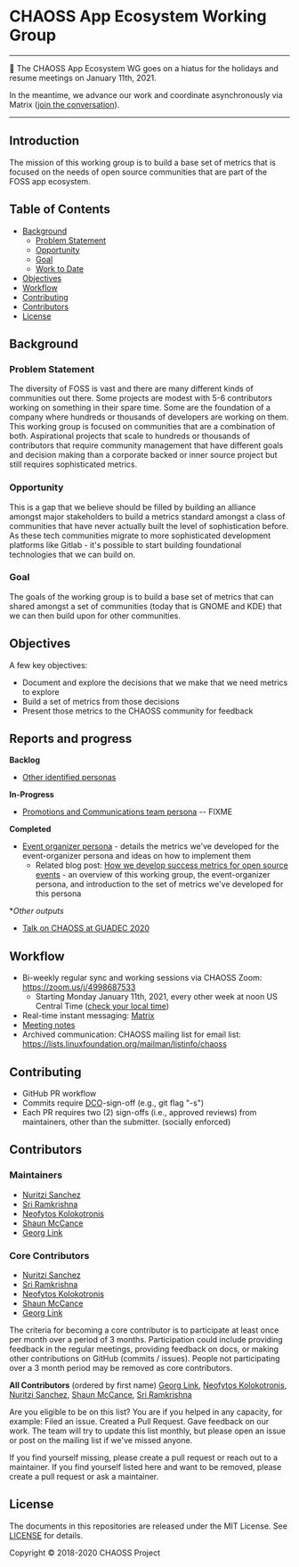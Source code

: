 # CHAOSS App Ecosystem Working Group

---

🚨 The CHAOSS App Ecosystem WG goes on a hiatus for the holidays and resume meetings on January 11th, 2021. 

In the meantime, we advance our work and coordinate asynchronously via Matrix ([join the conversation](https://matrix.to/#/!jfzkFKyGWrODFcwpLp:matrix.org?via=matrix.org&via=kde.org&via=t2bot.io)).

---


## Introduction

The mission of this working group is to build a base set of metrics that is focused on the needs of open source communities that are part of the FOSS app ecosystem.


## Table of Contents

* [Background](#background)
  - [Problem Statement](#problem-statement)
  - [Opportunity](#opportunity)
  - [Goal](#goal)
  - [Work to Date](#work-to-date)
* [Objectives](#objectives)
* [Workflow](#workflow)
* [Contributing](#contributing)
* [Contributors](#contributors)
* [License](#license)

## Background

### Problem Statement

The diversity of FOSS is vast and there are many different kinds of communities out there. Some projects are modest with 5-6 contributors working on something in their spare time. Some are the foundation of a company where hundreds or thousands of developers are working on them. This working group is focused on communities that are a combination of both. Aspirational projects that scale to hundreds or thousands of contributors that require community management that have different goals and decision making than a corporate backed or inner source project but still requires sophisticated metrics.


### Opportunity

This is a gap that we believe should be filled by building an alliance amongst major stakeholders to build a metrics standard amongst a class of communities that have never actually built the level of sophistication before. As these tech communities migrate to more sophisticated development platforms like Gitlab - it's possible to start building foundational technologies that we can build on.


### Goal

The goals of the working group is to build a base set of metrics that can shared amongst a set of communities (today that is GNOME and KDE) that we can then build upon for other communities.


## Objectives

A few key objectives:
* Document and explore the decisions that we make that we need metrics to explore
* Build a set of metrics from those decisions
* Present those metrics to the CHAOSS community for feedback

## Reports and progress
**Backlog**
 * [Other identified personas](https://docs.google.com/document/d/1ghREXIO5C9PLiwXMtouOR4AjPLGz9pD34LIxO8N2-xo/edit)

**In-Progress**
 * [Promotions and Communications team persona]() -- FIXME
 
**Completed**
 * [Event organizer persona](https://github.com/chaoss/wg-app-ecosystem/blob/master/event-organizers.md) - details the metrics we've developed for the event-organizer persona and ideas on how to implement them
   * Related blog post: [How we develop success metrics for open source events](https://opensource.com/article/20/11/chaoss-open-source-events) - an overview of this working group, the event-organizer persona, and introduction to the set of metrics we've developed for this persona
   
**Other outputs*
 * [Talk on CHAOSS at GUADEC 2020](https://www.youtube.com/watch?v=qYzqsDHp09s&list=PLkmRdYgttscE1mTtyTvj0hx34gVAKpC4H&index=9&t=0s)


## Workflow

* Bi-weekly regular sync and working sessions via CHAOSS Zoom: https://zoom.us/j/4998687533 
  * Starting Monday January 11th, 2021, every other week at noon US Central Time ([check your local time](https://arewemeetingyet.com/Chicago/2021-01-11/12:00/b/CHAOSS%20WG:%20App%20Ecosystem))
* Real-time instant messaging: [Matrix](https://matrix.to/#/!jfzkFKyGWrODFcwpLp:matrix.org?via=matrix.org&via=kde.org&via=t2bot.io)
* [Meeting notes](https://docs.google.com/document/d/1HABrco2NGhchPLHK_PvKRsFHEU0fMfpnn0Axacv-OX8/edit#heading=h.spqvzrzdgrej)
* Archived communication: CHAOSS mailing list for email list: https://lists.linuxfoundation.org/mailman/listinfo/chaoss


## Contributing

* GitHub PR workflow
* Commits require [DCO](https://developercertificate.org/)-sign-off (e.g., git flag "-s")
* Each PR requires two (2) sign-offs (i.e., approved reviews) from maintainers, other than the submitter. (socially enforced)


## Contributors

### Maintainers

* [Nuritzi Sanchez](https://github.com/nuritzi)
* [Sri Ramkrishna](https://github.com/sramkrishna)
* [Neofytos Kolokotronis](https://github.com/tetris4)
* [Shaun McCance](https://github.com/shaunix)
* [Georg Link](https://github.com/GeorgLink)


### Core Contributors

* [Nuritzi Sanchez](https://github.com/nuritzi)
* [Sri Ramkrishna](https://github.com/sramkrishna)
* [Neofytos Kolokotronis](https://github.com/tetris4)
* [Shaun McCance](https://github.com/shaunix)
* [Georg Link](https://github.com/GeorgLink)

The criteria for becoming a core contributor is to participate at least once per month over a period of 3 months. Participation could include providing feedback in the regular meetings, providing feedback on docs, or making other contributions on GitHub (commits / issues). People not participating over a 3 month period may be removed as core contributors.

**All Contributors** (ordered by first name)
[Georg Link](https://github.com/GeorgLink), 
[Neofytos Kolokotronis](https://github.com/tetris4),
[Nuritzi Sanchez](https://github.com/nuritzi),
[Shaun McCance](https://github.com/shaunix),
[Sri Ramkrishna](https://github.com/sramkrishna)

Are you eligible to be on this list? You are if you helped in any capacity, for example: Filed an issue. Created a Pull Request. Gave feedback on our work. The team will try to update this list monthly, but please open an issue or post on the mailing list if we've missed anyone.

If you find yourself missing, please create a pull request or reach out to a maintainer. If you find yourself listed here and want to be removed, please create a pull request or ask a maintainer.


## License

The documents in this repositories are released under the MIT License. See [LICENSE](LICENSE) for details.

Copyright © 2018-2020 CHAOSS Project
